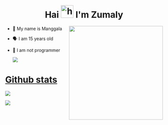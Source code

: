 <h1 align="center">Hai <img src="https://user-images.githubusercontent.com/1303154/88677602-1635ba80-d120-11ea-84d8-d263ba5fc3c0.gif" width="40px" alt="hi"> I'm Zumaly </h1>
<p align="center">
</p>
<img src="https://i.pinimg.com/originals/40/bc/bb/40bcbbcd2e1906ae5bef45a0a7132455.gif" width="300px" align="right">

- 👼 My name is Manggala
- 🗣️ I am 15 years old 
- 🔭 I am not programmer

  <a href="https://komarev.com/ghpvc/?username=Zumaly-Host&color=blue&style=flat-square&label=Profile+Seen"><img src="https://komarev.com/ghpvc/?username=Zumaly-Host&color=blue&style=flat-square&label=Profile+Seen" />

</p>












 # Github stats
<p>

  ![](http://github-profile-summary-cards.vercel.app/api/cards/profile-details?username=Zumaly-Host&theme=dracula)
</p>
<p>

  ![](http://github-profile-summary-cards.vercel.app/api/cards/stats?username=Zumaly-Host&theme=dracula)
</p>
